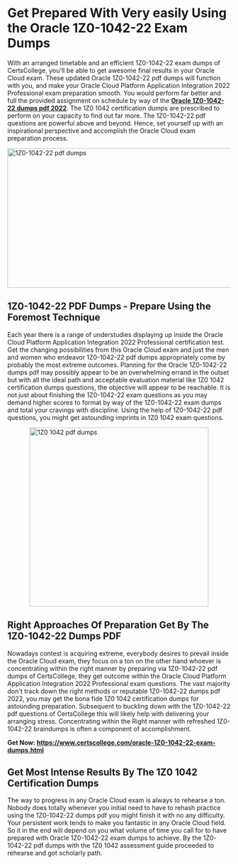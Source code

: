 <h1><strong>Get Prepared With Very easily Using the Oracle 1Z0-1042-22 Exam Dumps&nbsp;</strong></h1>
<p><span style="font-weight: 400;">With an arranged timetable and an efficient  1Z0-1042-22 exam dumps of CertsCollege, you'll be able to get awesome final results in your Oracle Cloud exam. These updated Oracle 1Z0-1042-22 pdf dumps will function with you, and make your Oracle Cloud Platform Application Integration 2022 Professional exam preparation smooth. You would perform far better and full the provided assignment on schedule by way of the <strong><a href="https://www.certscollege.com/oracle-1Z0-1042-22-exam-dumps.html">Oracle 1Z0-1042-22 dumps pdf 2022</a></strong>. The 1Z0 1042 certification dumps are prescribed to perform on your capacity to find out far more. The  1Z0-1042-22 pdf questions are powerful above and beyond. Hence, set yourself up with an inspirational perspective and accomplish the Oracle Cloud exam preparation process.&nbsp;</span></p>
<p><span style="font-weight: 400;"><img style="display: block; margin-left: auto; margin-right: auto;" src="https://i.ibb.co/CPDK3ps/Yellow-and-Blue-Initiative-Blog-Banner.png" alt="1Z0-1042-22 pdf dumps" width="559" height="315" /></span></p>
<h2><strong>1Z0-1042-22 PDF Dumps - Prepare Using the Foremost Technique</strong></h2>
<p><span style="font-weight: 400;">Each year there is a range of understudies displaying up inside the Oracle Cloud Platform Application Integration 2022 Professional certification test. Get the changing possibilities from this Oracle Cloud exam and just the men and women who endeavor 1Z0-1042-22 pdf dumps appropriately come by probably the most extreme outcomes. Planning for the Oracle 1Z0-1042-22 dumps pdf may possibly appear to be an overwhelming errand in the outset but with all the ideal path and acceptable evaluation material like 1Z0 1042 certification dumps questions, the objective will appear to be reachable. It is not just about finishing the 1Z0-1042-22 exam questions as you may demand higher scores to format by way of the 1Z0-1042-22 exam dumps and total your cravings with discipline. Using the help of 1Z0-1042-22 pdf questions, you might get astounding imprints in 1Z0 1042 exam questions.</span></p>
<p><span style="font-weight: 400;"><a href="https://tinyurl.com/zfnnakm4"><img style="display: block; margin-left: auto; margin-right: auto;" src="https://i.ibb.co/9tMrhdY/Teacher-Appreciation-Invitation.png" alt="1Z0 1042 pdf dumps " width="404" height="404" /></a></span></p>
<h2><strong>Right Approaches Of Preparation Get By The 1Z0-1042-22 Dumps PDF</strong></h2>
<p><span style="font-weight: 400;">Nowadays contest is acquiring extreme, everybody desires to prevail inside the Oracle Cloud exam, they focus on a ton on the other hand whoever is concentrating within the right manner by preparing via 1Z0-1042-22 pdf dumps of CertsCollege, they get outcome within the Oracle Cloud Platform Application Integration 2022 Professional exam questions. The vast majority don't track down the right methods or reputable 1Z0-1042-22 dumps pdf 2022, you may get the bona fide 1Z0 1042 certification dumps for astounding preparation. Subsequent to buckling down with the  1Z0-1042-22 pdf questions of CertsCollege this will likely help with delivering your arranging stress. Concentrating within the Right manner with refreshed 1Z0-1042-22 braindumps is often a component of accomplishment.</span></p>
<p><span style="font-weight: 400;"><strong>Get Now: <a href="https://www.certscollege.com/oracle-1Z0-1042-22-exam-dumps.html">https://www.certscollege.com/oracle-1Z0-1042-22-exam-dumps.html</a></strong></span></p>
<h2><strong>Get Most Intense Results By The 1Z0 1042 Certification Dumps</strong></h2>
<p><span style="font-weight: 400;">The way to progress in any Oracle Cloud exam is always to rehearse a ton. Nobody does totally whenever you initial need to have to rehash practice using the 1Z0-1042-22 dumps pdf you might finish it with no any difficulty. Your persistent work tends to make you fantastic in any Oracle Cloud field. So it in the end will depend on you what volume of time you call for to have prepared with Oracle 1Z0-1042-22 exam dumps to achieve. By the 1Z0-1042-22 pdf dumps with the 1Z0 1042 assessment guide proceeded to rehearse and got scholarly path.</span></p>
